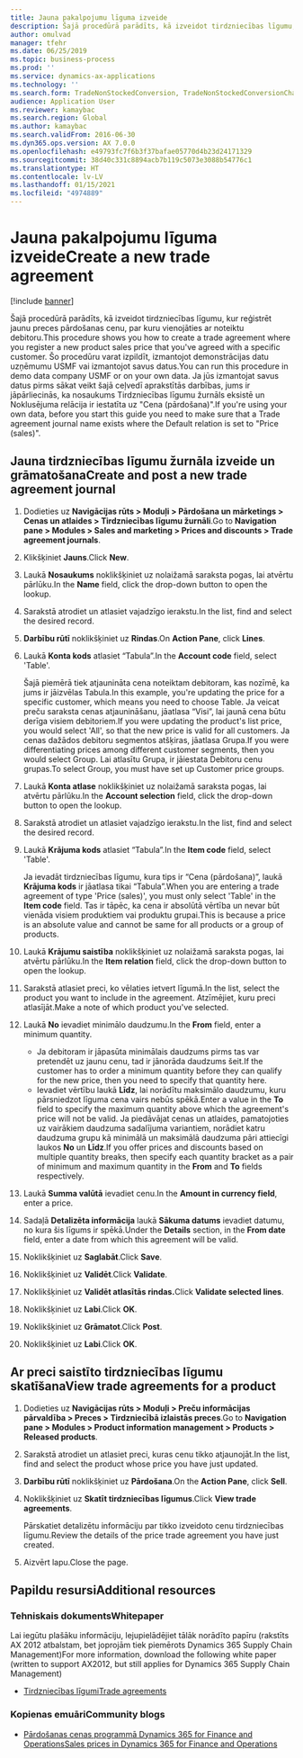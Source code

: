 ```yaml
---
title: Jauna pakalpojumu līguma izveide
description: Šajā procedūrā parādīts, kā izveidot tirdzniecības līgumu, kur reģistrēt jaunu preces pārdošanas cenu, par kuru vienojāties ar noteiktu debitoru.
author: omulvad
manager: tfehr
ms.date: 06/25/2019
ms.topic: business-process
ms.prod: ''
ms.service: dynamics-ax-applications
ms.technology: ''
ms.search.form: TradeNonStockedConversion, TradeNonStockedConversionChangeWizard, TradeNonStockedConversionCheckWorksheet, TradeNonStockedConversionWizard, TradeNonStockedRegister
audience: Application User
ms.reviewer: kamaybac
ms.search.region: Global
ms.author: kamaybac
ms.search.validFrom: 2016-06-30
ms.dyn365.ops.version: AX 7.0.0
ms.openlocfilehash: e49793fc7f6b3f37bafae05770d4b23d24171329
ms.sourcegitcommit: 38d40c331c8894acb7b119c5073e3088b54776c1
ms.translationtype: HT
ms.contentlocale: lv-LV
ms.lasthandoff: 01/15/2021
ms.locfileid: "4974889"
---
```

# <a name="create-a-new-trade-agreement"></a><span data-ttu-id="ba1dd-103">Jauna pakalpojumu līguma izveide</span><span class="sxs-lookup"><span data-stu-id="ba1dd-103">Create a new trade agreement</span></span>

[!include [banner](../../includes/banner.md)]

<span data-ttu-id="ba1dd-104">Šajā procedūrā parādīts, kā izveidot tirdzniecības līgumu, kur reģistrēt jaunu preces pārdošanas cenu, par kuru vienojāties ar noteiktu debitoru.</span><span class="sxs-lookup"><span data-stu-id="ba1dd-104">This procedure shows you how to create a trade agreement where you register a new product sales price that you've agreed with a specific customer.</span></span> <span data-ttu-id="ba1dd-105">Šo procedūru varat izpildīt, izmantojot demonstrācijas datu uzņēmumu USMF vai izmantojot savus datus.</span><span class="sxs-lookup"><span data-stu-id="ba1dd-105">You can run this procedure in demo data company USMF or on your own data.</span></span> <span data-ttu-id="ba1dd-106">Ja jūs izmantojat savus datus pirms sākat veikt šajā ceļvedī aprakstītās darbības, jums ir jāpārliecinās, ka nosaukums Tirdzniecības līgumu žurnāls eksistē un Noklusējuma relācija ir iestatīta uz "Cena (pārdošana)".</span><span class="sxs-lookup"><span data-stu-id="ba1dd-106">If you're using your own data, before you start this guide you need to make sure that a Trade agreement journal name exists where the Default relation is set to "Price (sales)".</span></span>


## <a name="create-and-post-a-new-trade-agreement-journal"></a><span data-ttu-id="ba1dd-107">Jauna tirdzniecības līgumu žurnāla izveide un grāmatošana</span><span class="sxs-lookup"><span data-stu-id="ba1dd-107">Create and post a new trade agreement journal</span></span>
1. <span data-ttu-id="ba1dd-108">Dodieties uz **Navigācijas rūts > Moduļi > Pārdošana un mārketings > Cenas un atlaides > Tirdzniecības līgumu žurnāli**.</span><span class="sxs-lookup"><span data-stu-id="ba1dd-108">Go to **Navigation pane > Modules > Sales and marketing > Prices and discounts > Trade agreement journals**.</span></span>
2. <span data-ttu-id="ba1dd-109">Klikšķiniet **Jauns**.</span><span class="sxs-lookup"><span data-stu-id="ba1dd-109">Click **New**.</span></span>
3. <span data-ttu-id="ba1dd-110">Laukā **Nosaukums** noklikšķiniet uz nolaižamā saraksta pogas, lai atvērtu pārlūku.</span><span class="sxs-lookup"><span data-stu-id="ba1dd-110">In the **Name** field, click the drop-down button to open the lookup.</span></span>
4. <span data-ttu-id="ba1dd-111">Sarakstā atrodiet un atlasiet vajadzīgo ierakstu.</span><span class="sxs-lookup"><span data-stu-id="ba1dd-111">In the list, find and select the desired record.</span></span>
5. <span data-ttu-id="ba1dd-112">**Darbību rūtī** noklikšķiniet uz **Rindas**.</span><span class="sxs-lookup"><span data-stu-id="ba1dd-112">On **Action Pane**, click **Lines**.</span></span>
6. <span data-ttu-id="ba1dd-113">Laukā **Konta kods** atlasiet “Tabula”.</span><span class="sxs-lookup"><span data-stu-id="ba1dd-113">In the **Account code** field, select 'Table'.</span></span>
    
    <span data-ttu-id="ba1dd-114">Šajā piemērā tiek atjaunināta cena noteiktam debitoram, kas nozīmē, ka jums ir jāizvēlas Tabula.</span><span class="sxs-lookup"><span data-stu-id="ba1dd-114">In this example, you're updating the price for a specific customer, which means you need to choose Table.</span></span> <span data-ttu-id="ba1dd-115">Ja veicat preču saraksta cenas atjaunināšanu, jāatlasa “Visi”, lai jaunā cena būtu derīga visiem debitoriem.</span><span class="sxs-lookup"><span data-stu-id="ba1dd-115">If you were updating the product's list price, you would select 'All', so that the new price is valid for all customers.</span></span> <span data-ttu-id="ba1dd-116">Ja cenas dažādos debitoru segmentos atšķiras, jāatlasa Grupa.</span><span class="sxs-lookup"><span data-stu-id="ba1dd-116">If you were differentiating prices among different customer segments, then you would select Group.</span></span> <span data-ttu-id="ba1dd-117">Lai atlasītu Grupa, ir jāiestata Debitoru cenu grupas.</span><span class="sxs-lookup"><span data-stu-id="ba1dd-117">To select Group, you must have set up Customer price groups.</span></span>  

7. <span data-ttu-id="ba1dd-118">Laukā **Konta atlase** noklikšķiniet uz nolaižamā saraksta pogas, lai atvērtu pārlūku.</span><span class="sxs-lookup"><span data-stu-id="ba1dd-118">In the **Account selection** field, click the drop-down button to open the lookup.</span></span>
8. <span data-ttu-id="ba1dd-119">Sarakstā atrodiet un atlasiet vajadzīgo ierakstu.</span><span class="sxs-lookup"><span data-stu-id="ba1dd-119">In the list, find and select the desired record.</span></span>
9. <span data-ttu-id="ba1dd-120">Laukā **Krājuma kods** atlasiet “Tabula”.</span><span class="sxs-lookup"><span data-stu-id="ba1dd-120">In the **Item code** field, select 'Table'.</span></span>
    
    <span data-ttu-id="ba1dd-121">Ja ievadāt tirdzniecības līgumu, kura tips ir “Cena (pārdošana)”, laukā **Krājuma kods** ir jāatlasa tikai “Tabula”.</span><span class="sxs-lookup"><span data-stu-id="ba1dd-121">When you are entering a trade agreement of type 'Price (sales)', you must only select 'Table' in the **Item code** field.</span></span> <span data-ttu-id="ba1dd-122">Tas ir tāpēc, ka cena ir absolūtā vērtība un nevar būt vienāda visiem produktiem vai produktu grupai.</span><span class="sxs-lookup"><span data-stu-id="ba1dd-122">This is because a price is an absolute value and cannot be same for all products or a group of products.</span></span>
    
10. <span data-ttu-id="ba1dd-123">Laukā **Krājumu saistība** noklikšķiniet uz nolaižamā saraksta pogas, lai atvērtu pārlūku.</span><span class="sxs-lookup"><span data-stu-id="ba1dd-123">In the **Item relation** field, click the drop-down button to open the lookup.</span></span>
11. <span data-ttu-id="ba1dd-124">Sarakstā atlasiet preci, ko vēlaties ietvert līgumā.</span><span class="sxs-lookup"><span data-stu-id="ba1dd-124">In the list, select the product you want to include in the agreement.</span></span> <span data-ttu-id="ba1dd-125">Atzīmējiet, kuru preci atlasījāt.</span><span class="sxs-lookup"><span data-stu-id="ba1dd-125">Make a note of which product you've selected.</span></span>  
12. <span data-ttu-id="ba1dd-126">Laukā **No** ievadiet minimālo daudzumu.</span><span class="sxs-lookup"><span data-stu-id="ba1dd-126">In the **From** field, enter a minimum quantity.</span></span>
    - <span data-ttu-id="ba1dd-127">Ja debitoram ir jāpasūta minimālais daudzums pirms tas var pretendēt uz jaunu cenu, tad ir jānorāda daudzums šeit.</span><span class="sxs-lookup"><span data-stu-id="ba1dd-127">If the customer has to order a minimum quantity before they can qualify for the new price, then you need to specify that quantity here.</span></span>  
    - <span data-ttu-id="ba1dd-128">Ievadiet vērtību laukā **Līdz**, lai norādītu maksimālo daudzumu, kuru pārsniedzot līguma cena vairs nebūs spēkā.</span><span class="sxs-lookup"><span data-stu-id="ba1dd-128">Enter a value in the **To** field to specify the maximum quantity above which the agreement's price will not be valid.</span></span> <span data-ttu-id="ba1dd-129">Ja piedāvājat cenas un atlaides, pamatojoties uz vairākiem daudzuma sadalījuma variantiem, norādiet katru daudzuma grupu kā minimālā un maksimālā daudzuma pāri attiecīgi laukos **No** un **Līdz**.</span><span class="sxs-lookup"><span data-stu-id="ba1dd-129">If you offer prices and discounts based on multiple quantity breaks, then specify each quantity bracket as a pair of minimum and maximum quantity in the **From** and **To** fields respectively.</span></span>
13. <span data-ttu-id="ba1dd-130">Laukā **Summa valūtā** ievadiet cenu.</span><span class="sxs-lookup"><span data-stu-id="ba1dd-130">In the **Amount in currency field**, enter a price.</span></span>
14. <span data-ttu-id="ba1dd-131">Sadaļā **Detalizēta informācija** laukā **Sākuma datums** ievadiet datumu, no kura šis līgums ir spēkā.</span><span class="sxs-lookup"><span data-stu-id="ba1dd-131">Under the **Details** section, in the **From date** field, enter a date from which this agreement will be valid.</span></span>
15. <span data-ttu-id="ba1dd-132">Noklikšķiniet uz **Saglabāt**.</span><span class="sxs-lookup"><span data-stu-id="ba1dd-132">Click **Save**.</span></span>
16. <span data-ttu-id="ba1dd-133">Noklikšķiniet uz **Validēt**.</span><span class="sxs-lookup"><span data-stu-id="ba1dd-133">Click **Validate**.</span></span>
17. <span data-ttu-id="ba1dd-134">Noklikšķiniet uz **Validēt atlasītās rindas.**</span><span class="sxs-lookup"><span data-stu-id="ba1dd-134">Click **Validate selected lines**.</span></span>
18. <span data-ttu-id="ba1dd-135">Noklikšķiniet uz **Labi**.</span><span class="sxs-lookup"><span data-stu-id="ba1dd-135">Click **OK**.</span></span>
19. <span data-ttu-id="ba1dd-136">Noklikšķiniet uz **Grāmatot**.</span><span class="sxs-lookup"><span data-stu-id="ba1dd-136">Click **Post**.</span></span>
20. <span data-ttu-id="ba1dd-137">Noklikšķiniet uz **Labi**.</span><span class="sxs-lookup"><span data-stu-id="ba1dd-137">Click **OK**.</span></span>

## <a name="view-trade-agreements-for-a-product"></a><span data-ttu-id="ba1dd-138">Ar preci saistīto tirdzniecības līgumu skatīšana</span><span class="sxs-lookup"><span data-stu-id="ba1dd-138">View trade agreements for a product</span></span>
1. <span data-ttu-id="ba1dd-139">Dodieties uz **Navigācijas rūts > Moduļi > Preču informācijas pārvaldība > Preces > Tirdzniecībā izlaistās preces**.</span><span class="sxs-lookup"><span data-stu-id="ba1dd-139">Go to **Navigation pane > Modules > Product information management > Products > Released products**.</span></span>
2. <span data-ttu-id="ba1dd-140">Sarakstā atrodiet un atlasiet preci, kuras cenu tikko atjaunojāt.</span><span class="sxs-lookup"><span data-stu-id="ba1dd-140">In the list, find and select the product whose price you have just updated.</span></span>
3. <span data-ttu-id="ba1dd-141">**Darbību rūtī** noklikšķiniet uz **Pārdošana**.</span><span class="sxs-lookup"><span data-stu-id="ba1dd-141">On the **Action Pane**, click **Sell**.</span></span>
4. <span data-ttu-id="ba1dd-142">Noklikšķiniet uz **Skatīt tirdzniecības līgumus**.</span><span class="sxs-lookup"><span data-stu-id="ba1dd-142">Click **View trade agreements**.</span></span>
    
    <span data-ttu-id="ba1dd-143">Pārskatiet detalizētu informāciju par tikko izveidoto cenu tirdzniecības līgumu.</span><span class="sxs-lookup"><span data-stu-id="ba1dd-143">Review the details of the price trade agreement you have just created.</span></span>    

5. <span data-ttu-id="ba1dd-144">Aizvērt lapu.</span><span class="sxs-lookup"><span data-stu-id="ba1dd-144">Close the page.</span></span>

## <a name="additional-resources"></a><span data-ttu-id="ba1dd-145">Papildu resursi</span><span class="sxs-lookup"><span data-stu-id="ba1dd-145">Additional resources</span></span>

### <a name="whitepaper"></a><span data-ttu-id="ba1dd-146">Tehniskais dokuments</span><span class="sxs-lookup"><span data-stu-id="ba1dd-146">Whitepaper</span></span>
<span data-ttu-id="ba1dd-147">Lai iegūtu plašāku informāciju, lejupielādējiet tālāk norādīto papīru (rakstīts AX 2012 atbalstam, bet joprojām tiek piemērots Dynamics 365 Supply Chain Management)</span><span class="sxs-lookup"><span data-stu-id="ba1dd-147">For more information, download the following white paper (written to support AX2012, but still applies for Dynamics 365 Supply Chain Management)</span></span>
- [<span data-ttu-id="ba1dd-148">Tirdzniecības līgumi</span><span class="sxs-lookup"><span data-stu-id="ba1dd-148">Trade agreements</span></span>](https://mbs.microsoft.com/files/public/CS/AX2012R3/TradeagreementsinAX.pdf)

### <a name="community-blogs"></a><span data-ttu-id="ba1dd-149">Kopienas emuāri</span><span class="sxs-lookup"><span data-stu-id="ba1dd-149">Community blogs</span></span>
- [<span data-ttu-id="ba1dd-150">Pārdošanas cenas programmā Dynamics 365 for Finance and Operations</span><span class="sxs-lookup"><span data-stu-id="ba1dd-150">Sales prices in Dynamics 365 for Finance and Operations</span></span>](https://financefunction.tech/2018/11/14/sales-prices-in-dynamics-365-for-finance-and-operations/#sales_price_in_trade_agreements)
